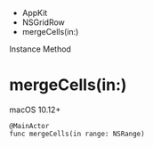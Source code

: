 

- AppKit
- NSGridRow
-  mergeCells(in:) 

Instance Method

# mergeCells(in:)

macOS 10.12+

``` source
@MainActor
func mergeCells(in range: NSRange)
```

